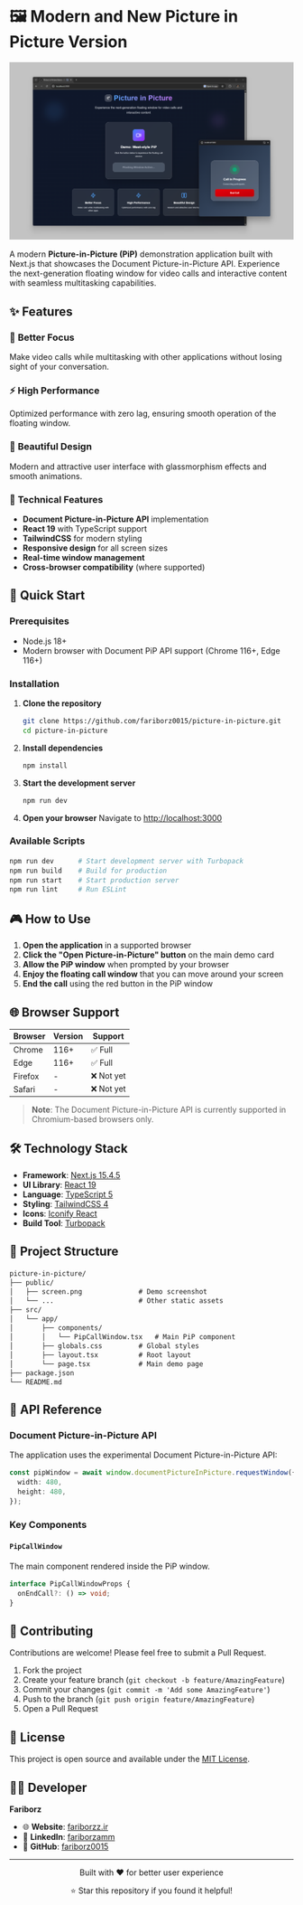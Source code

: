 # 🖼️ Modern and New Picture in Picture Version

![Modern and New Picture in Picture Demo](./public/screen.png)

A modern **Picture-in-Picture (PiP)** demonstration application built with Next.js that showcases the Document Picture-in-Picture API. Experience the next-generation floating window for video calls and interactive content with seamless multitasking capabilities.

## ✨ Features

### 🎯 **Better Focus**
Make video calls while multitasking with other applications without losing sight of your conversation.

### ⚡ **High Performance**
Optimized performance with zero lag, ensuring smooth operation of the floating window.

### 🎨 **Beautiful Design**
Modern and attractive user interface with glassmorphism effects and smooth animations.

### 🔧 **Technical Features**
- **Document Picture-in-Picture API** implementation
- **React 19** with TypeScript support
- **TailwindCSS** for modern styling
- **Responsive design** for all screen sizes
- **Real-time window management**
- **Cross-browser compatibility** (where supported)

## 🚀 Quick Start

### Prerequisites
- Node.js 18+ 
- Modern browser with Document PiP API support (Chrome 116+, Edge 116+)

### Installation

1. **Clone the repository**
   ```bash
   git clone https://github.com/fariborz0015/picture-in-picture.git
   cd picture-in-picture
   ```

2. **Install dependencies**
   ```bash
   npm install
   ```

3. **Start the development server**
   ```bash
   npm run dev
   ```

4. **Open your browser**
   Navigate to [http://localhost:3000](http://localhost:3000)

### Available Scripts

```bash
npm run dev      # Start development server with Turbopack
npm run build    # Build for production
npm run start    # Start production server
npm run lint     # Run ESLint
```

## 🎮 How to Use

1. **Open the application** in a supported browser
2. **Click the "Open Picture-in-Picture" button** on the main demo card
3. **Allow the PiP window** when prompted by your browser
4. **Enjoy the floating call window** that you can move around your screen
5. **End the call** using the red button in the PiP window

## 🌐 Browser Support

| Browser | Version | Support |
|---------|---------|---------|
| Chrome  | 116+    | ✅ Full |
| Edge    | 116+    | ✅ Full |
| Firefox | -       | ❌ Not yet |
| Safari  | -       | ❌ Not yet |

> **Note**: The Document Picture-in-Picture API is currently supported in Chromium-based browsers only.

## 🛠️ Technology Stack

- **Framework**: [Next.js 15.4.5](https://nextjs.org/)
- **UI Library**: [React 19](https://react.dev/)
- **Language**: [TypeScript 5](https://www.typescriptlang.org/)
- **Styling**: [TailwindCSS 4](https://tailwindcss.com/)
- **Icons**: [Iconify React](https://iconify.design/)
- **Build Tool**: [Turbopack](https://turbo.build/pack)

## 📁 Project Structure

```
picture-in-picture/
├── public/
│   ├── screen.png              # Demo screenshot
│   └── ...                     # Other static assets
├── src/
│   └── app/
│       ├── components/
│       │   └── PipCallWindow.tsx   # Main PiP component
│       ├── globals.css         # Global styles
│       ├── layout.tsx          # Root layout
│       └── page.tsx            # Main demo page
├── package.json
└── README.md
```

## 🔮 API Reference

### Document Picture-in-Picture API

The application uses the experimental Document Picture-in-Picture API:

```typescript
const pipWindow = await window.documentPictureInPicture.requestWindow({
  width: 480,
  height: 480,
});
```

### Key Components

#### `PipCallWindow`
The main component rendered inside the PiP window.

```typescript
interface PipCallWindowProps {
  onEndCall?: () => void;
}
```

## 🤝 Contributing

Contributions are welcome! Please feel free to submit a Pull Request.

1. Fork the project
2. Create your feature branch (`git checkout -b feature/AmazingFeature`)
3. Commit your changes (`git commit -m 'Add some AmazingFeature'`)
4. Push to the branch (`git push origin feature/AmazingFeature`)
5. Open a Pull Request

## 📝 License

This project is open source and available under the [MIT License](LICENSE).

## 👨‍💻 Developer

**Fariborz**

- 🌐 **Website**: [fariborzz.ir](https://fariborzz.ir)
- 💼 **LinkedIn**: [fariborzamm](https://www.linkedin.com/in/fariborzamm)
- 🔗 **GitHub**: [fariborz0015](https://github.com/fariborz0015)

---

<div align="center">
  <p>Built with ❤️ for better user experience</p>
  <p>⭐ Star this repository if you found it helpful!</p>
</div>